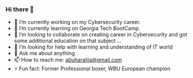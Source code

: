### Hi there 👋


- 🔭 I’m currently working on my Cybersecurity career.
- 🌱 I’m currently learning on Georgia Tech BootCamp.
- 👯 I’m looking to collaborate on creating career in Cybersecurity and got some additional education on that subject ...
- 🤔 I’m looking for help with learning and understanding of IT world
- 💬 Ask me about anything
- 📫 How to reach me: abuharalija@gmail.com
- ⚡ Fun fact: Former Professional boxer, WBU European champion 
